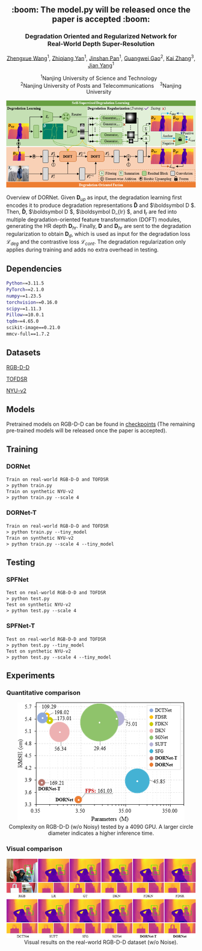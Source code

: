 <h2 align="center"> :boom: The model.py will be released once the paper is accepted :boom: </h2>

<p align="center">
<h3 align="center"> Degradation Oriented and Regularized Network for <br> Real-World Depth Super-Resolution </h3>

<p align="center"><a href="https://scholar.google.com/citations?user=VogTuQkAAAAJ&hl=zh-CN">Zhengxue Wang</a><sup>1</sup>, 
<a href="https://yanzq95.github.io/">Zhiqiang Yan</a><sup>1</sup>, 
<a href="https://jspan.github.io/">Jinshan Pan</a><sup>1</sup>,
<a href="https://guangweigao.github.io/">Guangwei Gao</a><sup>2</sup>,
<a href="https://cszn.github.io/">Kai Zhang</a><sup>3</sup>,
  <a href="https://scholar.google.com/citations?user=6CIDtZQAAAAJ&hl=zh-CN">Jian Yang</a><sup>1</sup>  <!--&Dagger;-->
</p>

<p align="center">
  <sup>1</sup>Nanjing University of Science and Technology&nbsp;&nbsp;&nbsp;
  <br>
  <sup>2</sup>Nanjing University of Posts and Telecommunications&nbsp;&nbsp;&nbsp;
  <sup>3</sup>Nanjing University&nbsp;&nbsp;&nbsp;
</p>

<p align="center">
<img src="Figs/Pipeline.png"/>
</p>


Overview of DORNet. Given $\boldsymbol D_{up}$ as input, the degradation learning first encodes it to produce degradation representations $\boldsymbol {\tilde{D}}$  and $\boldsymbol D $. Then, $\boldsymbol {\tilde{D}}$,  $\boldsymbol D $, $\boldsymbol D_{lr} $, and $\boldsymbol I_{r}$ are fed into multiple degradation-oriented feature transformation (DOFT) modules, generating the HR depth $\boldsymbol D_{hr}$. Finally, $\boldsymbol D$ and $\boldsymbol D_{hr}$ are sent to the degradation regularization to obtain $\boldsymbol D_{d}$, which is used as input for the degradation loss $\mathcal L_{deg}$ and the contrastive loss $\mathcal L_{cont}$. The degradation regularization only applies during training and adds no extra overhead in testing.

## Dependencies

```bash
Python==3.11.5
PyTorch==2.1.0
numpy==1.23.5 
torchvision==0.16.0
scipy==1.11.3
Pillow==10.0.1
tqdm==4.65.0
scikit-image==0.21.0
mmcv-full==1.7.2
```

## Datasets

[RGB-D-D](https://github.com/lingzhi96/RGB-D-D-Dataset)

[TOFDSR](https://yanzq95.github.io/projectpage/TOFDC/index.html)

[NYU-v2](https://cs.nyu.edu/~fergus/datasets/nyu_depth_v2.html)

## Models

Pretrained models on RGB-D-D can be found in  <a href="https://github.com/anonymousdsr/DORNet/tree/main/checkpoints">checkpoints</a> (The remaining pre-trained models will be released once the paper is accepted).


## Training

### DORNet

```
Train on real-world RGB-D-D and TOFDSR
> python train.py
Train on synthetic NYU-v2
> python train.py --scale 4
```

### DORNet-T

```
Train on real-world RGB-D-D and TOFDSR
> python train.py --tiny_model
Train on synthetic NYU-v2
> python train.py --scale 4 --tiny_model
```

## Testing

### SPFNet

```
Test on real-world RGB-D-D and TOFDSR
> python test.py
Test on synthetic NYU-v2
> python test.py --scale 4
```

### SPFNet-T

```
Test on real-world RGB-D-D and TOFDSR
> python test.py --tiny_model
Test on synthetic NYU-v2
> python test.py --scale 4 --tiny_model
```

## Experiments

### Quantitative comparison

<p align="center">
<img src="Figs/Params_Time.png"/>
<br>
Complexity on RGB-D-D (w/o Noisy) tested by a 4090 GPU. A larger circle diameter indicates a higher inference time.
</p>



### Visual comparison

<p align="center">
<img src="Figs/RGBDD.png"/>
<br>
Visual results on the real-world RGB-D-D dataset (w/o Noise).
</p>

